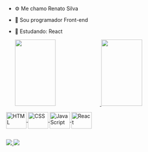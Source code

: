 - ⚙ Me chamo Renato Silva
- 💾 Sou programador Front-end
- 🌱 Estudando: React

  <a href="https://github.com/SRenatoL">
  <img height="180em" width="48%" src="https://github-readme-stats.vercel.app/api?username=SRenatoL&show_icons=true&theme=dark&include_all_commits=true&count_private=true"/>
  <img height="180em" width="48%" src="https://github-readme-stats.vercel.app/api/top-langs/?username=SRenatoL&layout=compact&langs_count=7&theme=dark "/>
</div>
<div style='display: inline_block'>
  <img align="center" alt="HTML" height="45" width="55" src="https://cdn.jsdelivr.net/gh/devicons/devicon/icons/html5/html5-original.svg" />
  <img align="center" alt="CSS"  height="45" width="55" src="https://cdn.jsdelivr.net/gh/devicons/devicon/icons/css3/css3-original.svg" />
  <img align="center" alt= "JavaScript" height="45" width="55" src="https://cdn.jsdelivr.net/gh/devicons/devicon/icons/javascript/javascript-original.svg" />
  <img align="center" alt="React" height="45" width="55" src="https://cdn.jsdelivr.net/gh/devicons/devicon/icons/react/react-original.svg" />
</div>

  ##
  
  <div>
  <a href="https://www.linkedin.com/in/renato-silva-80a860214/" target="_blank"><img src="https://img.shields.io/badge/LinkedIn-0077B5?style=for-the-badge&logo=linkedin&logoColor=white" target="_blank"> </a>
    <a href="mailto:silva.renat136@gmail.com" target="_blank"><img src="https://img.shields.io/badge/Gmail-D14836?style=for-the-badge&logo=gmail&logoColor=white" target="_blank"></a>
  </div>

